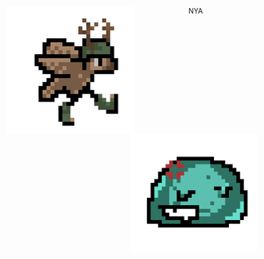 
<img align="left" src="птен.png">
<div align="center"> NYA   </div>
<img align="right" width="255px" height="240px" src="shlimak.png">

